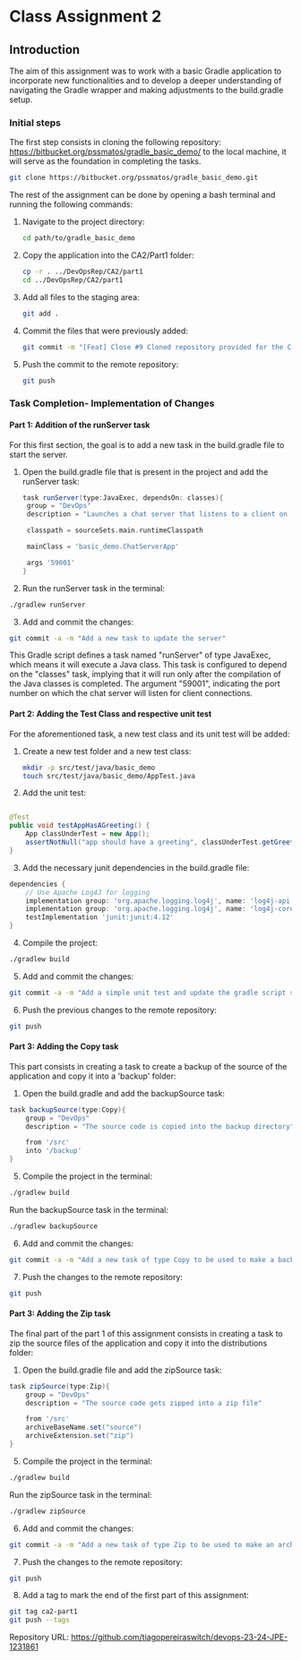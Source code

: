 # Class Assignment 2

## Introduction

The aim of this assignment was to work with a basic Gradle application to incorporate new functionalities and to
develop a deeper understanding of navigating the Gradle wrapper and making adjustments to the build.gradle setup.

### Initial steps

The first step consists in cloning the following repository: https://bitbucket.org/pssmatos/gradle_basic_demo/ to the
local machine, it will serve as the foundation in completing the tasks.

```bash
git clone https://bitbucket.org/pssmatos/gradle_basic_demo.git
```

The rest of the assignment can be done by opening a bash terminal and running the following commands:

1. Navigate to the project directory:
   ```bash
   cd path/to/gradle_basic_demo
   ```


2. Copy the application into the CA2/Part1 folder:
   ```bash
   cp -r . ../DevOpsRep/CA2/part1
   cd ../DevOpsRep/CA2/part1
   ```
3. Add all files to the staging area:
   ```bash
   git add .
   ```


4. Commit the files that were previously added:
   ```bash
   git commit -m "[Feat] Close #9 Cloned repository provided for the CA2 part1"
   ```

5. Push the commit to the remote repository:
   ```bash
   git push
   ```

### Task Completion- Implementation of Changes

#### Part 1: Addition of the runServer task

For this first section, the goal is to add a new task in the build.gradle file to start the server.

1. Open the build.gradle file that is present in the project and add the runServer task:

   ```gradle
   task runServer(type:JavaExec, dependsOn: classes){
    group = "DevOps"
    description = "Launches a chat server that listens to a client on localhost:59001"

    classpath = sourceSets.main.runtimeClasspath

    mainClass = 'basic_demo.ChatServerApp'

    args '59001'
   }

    ```

2. Run the runServer task in the terminal:

```bash
./gradlew runServer
```

3. Add and commit the changes:

```bash
git commit -a -m "Add a new task to update the server"
```

This Gradle script defines a task named "runServer" of type JavaExec, which means it will execute a Java class. This
task is configured to depend on the "classes" task, implying that it will run only after the compilation of the Java
classes is completed.
The argument "59001", indicating the port number on which the chat server will listen for client connections.

#### Part 2: Adding the Test Class and respective unit test

For the aforementioned task, a new test class and its unit test will be added:

1. Create a new test folder and a new test class:
   ```bash
   mkdir -p src/test/java/basic_demo
   touch src/test/java/basic_demo/AppTest.java
   ```


2. Add the unit test:

```java

@Test
public void testAppHasAGreeting() {
    App classUnderTest = new App();
    assertNotNull("app should have a greeting", classUnderTest.getGreeting());
}
```

3. Add the necessary junit dependencies in the build.gradle file:

```gradle
dependencies {
    // Use Apache Log4J for logging
    implementation group: 'org.apache.logging.log4j', name: 'log4j-api', version: '2.11.2'
    implementation group: 'org.apache.logging.log4j', name: 'log4j-core', version: '2.11.2'
    testImplementation 'junit:junit:4.12'
}
```

4. Compile the project:

```bash
./gradlew build
```

5. Add and commit the changes:

```bash
git commit -a -m "Add a simple unit test and update the gradle script so that it executes the test"
```

6. Push the previous changes to the remote repository:

```bash
git push
```

#### Part 3: Adding the Copy task

This part consists in creating a task to create a backup of the source of the application and copy it into a 'backup'
folder:

1. Open the build.gradle and add the backupSource task:

```gradle
task backupSource(type:Copy){
    group = "DevOps"
    description = "The source code is copied into the backup directory"

    from '/src'
    into '/backup'
}
```

5. Compile the project in the terminal:

```bash
./gradlew build
```

Run the backupSource task in the terminal:

```bash
./gradlew backupSource
```

6. Add and commit the changes:

```bash
git commit -a -m "Add a new task of type Copy to be used to make a backup of sources of the application."
```

7. Push the changes to the remote repository:

```bash
git push
```

#### Part 3: Adding the Zip task

The final part of the part 1 of this assignment consists in creating a task to zip the source files of the application
and copy it into the distributions folder:

1. Open the build.gradle file and add the zipSource task:

```gradle
task zipSource(type:Zip){
    group = "DevOps"
    description = "The source code gets zipped into a zip file"

    from '/src'
    archiveBaseName.set("source")
    archiveExtension.set("zip")
}

```

5. Compile the project in the terminal:

```bash
./gradlew build
```

Run the zipSource task in the terminal:

```bash
./gradlew zipSource
```

6. Add and commit the changes:

```bash
git commit -a -m "Add a new task of type Zip to be used to make an archive of the sources of the application"
```

7. Push the changes to the remote repository:

```bash
git push
```

8. Add a tag to mark the end of the first part of this assignment:

```bash
git tag ca2-part1
git push --tags
```

Repository URL: https://github.com/tiagopereiraswitch/devops-23-24-JPE-1231861